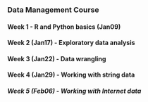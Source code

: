 ### Data Management Course

#### Week 1 - R and Python basics (Jan09)

#### Week 2 (Jan17) - Exploratory data analysis

#### Week 3 (Jan22) - Data wrangling 

#### Week 4 (Jan29) - Working with string data

##### Week 5 (Feb06) - Working with Internet data

